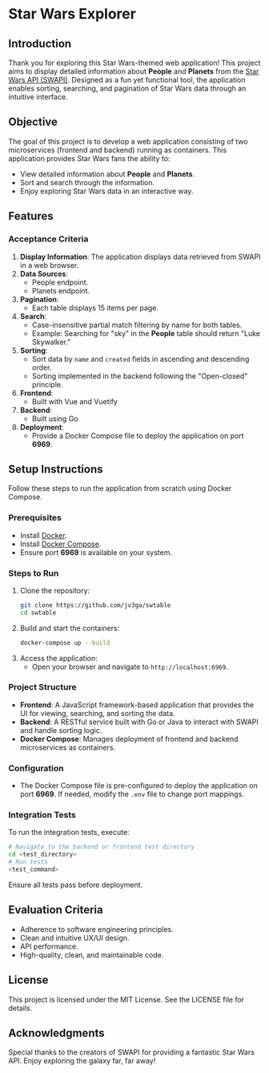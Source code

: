 # Star Wars Explorer

## Introduction
Thank you for exploring this Star Wars-themed web application! This project aims to display detailed information about **People** and **Planets** from the [Star Wars API (SWAPI)](https://swapi.dev/). Designed as a fun yet functional tool, the application enables sorting, searching, and pagination of Star Wars data through an intuitive interface.

## Objective
The goal of this project is to develop a web application consisting of two microservices (frontend and backend) running as containers. This application provides Star Wars fans the ability to:

- View detailed information about **People** and **Planets**.
- Sort and search through the information.
- Enjoy exploring Star Wars data in an interactive way.

## Features
### Acceptance Criteria
1. **Display Information**: The application displays data retrieved from SWAPI in a web browser.
2. **Data Sources**:
   - People endpoint.
   - Planets endpoint.
3. **Pagination**:
   - Each table displays 15 items per page.
4. **Search**:
   - Case-insensitive partial match filtering by name for both tables.
   - Example: Searching for "sky" in the **People** table should return "Luke Skywalker."
5. **Sorting**:
   - Sort data by `name` and `created` fields in ascending and descending order.
   - Sorting implemented in the backend following the "Open-closed" principle.
6. **Frontend**:
   - Built with Vue and Vuetify
7. **Backend**:
   - Built using Go
8. **Deployment**:
   - Provide a Docker Compose file to deploy the application on port **6969**.

## Setup Instructions
Follow these steps to run the application from scratch using Docker Compose.

### Prerequisites
- Install [Docker](https://www.docker.com/).
- Install [Docker Compose](https://docs.docker.com/compose/).
- Ensure port **6969** is available on your system.

### Steps to Run
1. Clone the repository:
   ```bash
   git clone https://github.com/jv3ga/swtable
   cd swtable
   ```
2. Build and start the containers:
   ```bash
   docker-compose up --build
   ```
3. Access the application:
   - Open your browser and navigate to `http://localhost:6969`.

### Project Structure
- **Frontend**: A JavaScript framework-based application that provides the UI for viewing, searching, and sorting the data.
- **Backend**: A RESTful service built with Go or Java to interact with SWAPI and handle sorting logic.
- **Docker Compose**: Manages deployment of frontend and backend microservices as containers.

### Configuration
- The Docker Compose file is pre-configured to deploy the application on port **6969**. If needed, modify the `.env` file to change port mappings.

### Integration Tests
To run the integration tests, execute:
```bash
# Navigate to the backend or frontend test directory
cd <test_directory>
# Run tests
<test_command>
```
Ensure all tests pass before deployment.

## Evaluation Criteria
- Adherence to software engineering principles.
- Clean and intuitive UX/UI design.
- API performance.
- High-quality, clean, and maintainable code.

## License
This project is licensed under the MIT License. See the LICENSE file for details.

## Acknowledgments
Special thanks to the creators of SWAPI for providing a fantastic Star Wars API. Enjoy exploring the galaxy far, far away!

